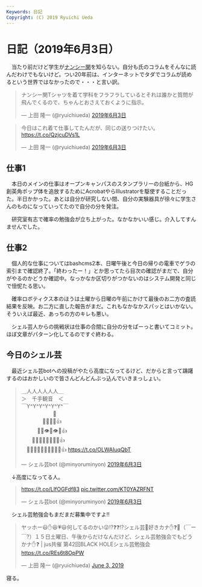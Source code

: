 ```yaml
---
Keywords: 日記
Copyright: (C) 2019 Ryuichi Ueda
---
```


# 日記（2019年6月3日）

　当たり前だけど学生が[ナンシー関](https://ja.wikipedia.org/wiki/%E3%83%8A%E3%83%B3%E3%82%B7%E3%83%BC%E9%96%A2)を知らない。自分も氏のコラムをそんなに読んだわけでもないけど。つい20年前は、インターネットでタダでコラムが読めるという世界ではなかったので・・・と言い訳。

<blockquote class="twitter-tweet" data-lang="ja"><p lang="ja" dir="ltr">ナンシー関Tシャツを着て学科をフラフラしているとそれは誰かと質問が飛んでくるので、ちゃんとおさえておくように指示。</p>&mdash; 上田 隆一 (@ryuichiueda) <a href="https://twitter.com/ryuichiueda/status/1135459915126804480?ref_src=twsrc%5Etfw">2019年6月3日</a></blockquote>


<blockquote class="twitter-tweet" data-lang="ja"><p lang="ja" dir="ltr">今日はこれ着て仕事してたんだが、同じの送りつけたい。<a href="https://t.co/QzjcuDVs1L">https://t.co/QzjcuDVs1L</a></p>&mdash; 上田 隆一 (@ryuichiueda) <a href="https://twitter.com/ryuichiueda/status/1135489037462990848?ref_src=twsrc%5Etfw">2019年6月3日</a></blockquote>
<script async src="https://platform.twitter.com/widgets.js" charset="utf-8"></script>


## 仕事1

　本日のメインの仕事はオープンキャンパスのスタンプラリーの台紙から、HG創英角ポップ体を追放するためにAcrobatやらIllustratorを駆使することだった。半日かかった。あとは自分が研究しない間、自分の実験器具が徐々に学生さんのものになっていってたので自分の分を発注。

　研究室有志で確率の勉強会が立ち上がった。なかなかいい感じ。介入してすんませんでした。


## 仕事2

　個人的な仕事についてはbashcms2本、日曜午後と今日の帰りの電車でゲラの索引まで確認終了。「終わったー！」とか思ってたら目次の確認がまだで、自分がやるのかどうか確認中。なっかなか区切りがつかないのはシステム開発と同じで忸怩たる思い。

　確率ロボティクス本のほうは土曜から日曜の午前にかけて最後のお二方の査読結果を反映。お二方に直した報告がまだ。これもなかなかスパッとはいかない。そういえば最近、あっちの方のキレも悪い。

　シェル芸人からの挑戦状は仕事の合間に自分の分をぱーっと書いてコミット。ほぼ文章がパターン化してるのですぐ終わる。

## 今日のシェル芸

　最近シェル芸botへの投稿がやたら高度になってるけど、だからと言って躊躇するのはおかしいので皆さんどんどんぶっ込んでいきまっしょい。

<blockquote class="twitter-tweet" data-lang="ja"><p lang="ja" dir="ltr">＿人人人人人人＿<br>＞　千手観音　＜<br>￣Y^Y^Y^Y^Y^Y^￣<br>　　　　　　👑<br>　　　　👋💩💩💩👍<br>　　　👋💩👁💩👁💩👍<br>　　👋💩💩💩👃💩💩💩👍<br>　👋💩💩💩💩👄💩💩💩💩👍 <a href="https://t.co/OLWAIuqQbT">https://t.co/OLWAIuqQbT</a></p>&mdash; シェル芸bot (@minyoruminyon) <a href="https://twitter.com/minyoruminyon/status/1135342159912087553?ref_src=twsrc%5Etfw">2019年6月3日</a></blockquote>


　↓高度になってる人。

<blockquote class="twitter-tweet" data-lang="ja"><p lang="und" dir="ltr"><a href="https://t.co/LIfOGFdf83">https://t.co/LIfOGFdf83</a> <a href="https://t.co/KT0YAZRFNT">pic.twitter.com/KT0YAZRFNT</a></p>&mdash; シェル芸bot (@minyoruminyon) <a href="https://twitter.com/minyoruminyon/status/1135501599055368192?ref_src=twsrc%5Etfw">2019年6月3日</a></blockquote>


　シェル芸勉強会もまだまだ募集中ですよ‼️

<blockquote class="twitter-tweet" data-partner="tweetdeck"><p lang="ja" dir="ltr">ヤッホー😃✋😆💗😃何してるのかい😜⁉️❓❓⁉シェル芸💩好きカナ✋❓🤔（￣ー￣?）１５日土曜日、午後からだけなんだけど、シェル芸勉強会でもどうかナ✋❓ | jus共催 第42回BLACK HOLEシェル芸勉強会 <a href="https://t.co/REs6t8OpPW">https://t.co/REs6t8OpPW</a></p>&mdash; 上田 隆一 (@ryuichiueda) <a href="https://twitter.com/ryuichiueda/status/1135336330223734784?ref_src=twsrc%5Etfw">June 3, 2019</a></blockquote>
<script async src="https://platform.twitter.com/widgets.js" charset="utf-8"></script>


寝る。

